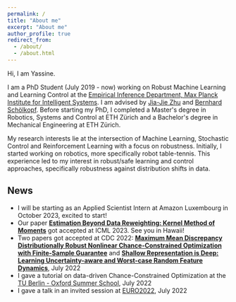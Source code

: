 ```yaml
---
permalink: /
title: "About me"
excerpt: "About me"
author_profile: true
redirect_from: 
  - /about/
  - /about.html
---
```


Hi, I am Yassine.

I am a PhD Student (July 2019 - now) working on Robust Machine Learning and Learning Control at the [Empirical Inference Department, Max Planck Institute for Intelligent Systems](https://ei.is.mpg.de/). I am advised by [Jia-Jie Zhu](https://jj-zhu.github.io/) and [Bernhard Schölkopf](https://is.mpg.de/~bs). Before starting my PhD, I completed a Master's degree in Robotics, Systems and Control at ETH Zürich and a Bachelor's degree in Mechanical Engineering at ETH Zürich.

My research interests lie at the intersection of Machine Learning, Stochastic Control and Reinforcement Learning with a focus on robustness. Initially, I started working on robotics, more specifically robot table-tennis. This experience led to my interest in robust/safe learning and control approaches, specifically robustness against distribution shifts in data. 


## News
- I will be starting as an Applied Scientist Intern at Amazon Luxembourg in October 2023, excited to start!
- Our paper [**Estimation Beyond Data Reweighting: Kernel Method of Moments**](https://arxiv.org/abs/2305.10898) got accepted at ICML 2023. See you in Hawaii!
- Two papers got accepted at CDC 2022: [**Maximum Mean Discrepancy Distributionally Robust Nonlinear Chance-Constrained Optimization with Finite-Sample Guarantee**](https://arxiv.org/abs/2204.11564) and [**Shallow Representation is Deep: Learning Uncertainty-aware and Worst-case Random Feature Dynamics**](https://arxiv.org/abs/2106.13066), July 2022
- I gave a tutorial on data-driven Chance-Constrained Optimization at the [TU Berlin - Oxford Summer School](https://www3.math.tu-berlin.de/stoch/IRTG/mini-course-2022-machine-learning/), July 2022
- I gave a talk in an invited session at [EURO2022](https://euro2022espoo.com/), July 2022